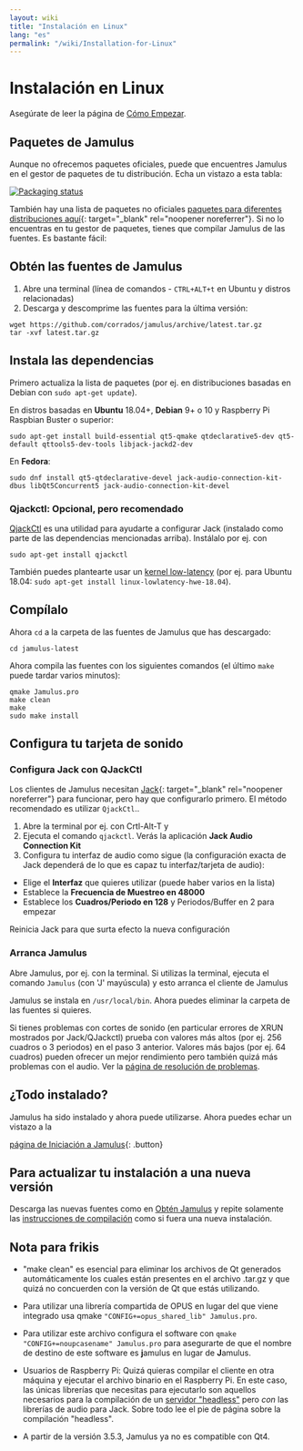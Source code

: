 ```yaml
---
layout: wiki
title: "Instalación en Linux"
lang: "es"
permalink: "/wiki/Installation-for-Linux"
---
```


# Instalación en Linux
Asegúrate de leer la página de [Cómo Empezar](Getting-Started).

## Paquetes de Jamulus

Aunque no ofrecemos paquetes oficiales, puede que encuentres Jamulus en el gestor de paquetes de tu distribución. Echa un vistazo a esta tabla:

[![Packaging status](https://repology.org/badge/vertical-allrepos/jamulus.svg)](https://repology.org/project/jamulus/versions)

También hay una lista de paquetes no oficiales [paquetes para diferentes distribuciones aquí](https://github.com/corrados/jamulus/issues/223){: target="_blank" rel="noopener noreferrer"}. Si no lo encuentras en tu gestor de paquetes, tienes que compilar Jamulus de las fuentes. Es bastante fácil: 

## Obtén las fuentes de Jamulus

1. Abre una terminal (línea de comandos - `CTRL+ALT+t` en Ubuntu y distros relacionadas)
1. Descarga y descomprime las fuentes para la última versión:
```shell
wget https://github.com/corrados/jamulus/archive/latest.tar.gz
tar -xvf latest.tar.gz
```


## Instala las dependencias

Primero actualiza la lista de paquetes (por ej. en distribuciones basadas en Debian con `sudo apt-get update`).

En distros basadas en **Ubuntu**  18.04+, **Debian** 9+ o 10 y Raspberry Pi Raspbian Buster o superior:

```shell
sudo apt-get install build-essential qt5-qmake qtdeclarative5-dev qt5-default qttools5-dev-tools libjack-jackd2-dev 
```

En **Fedora**:

```shell
sudo dnf install qt5-qtdeclarative-devel jack-audio-connection-kit-dbus libQt5Concurrent5 jack-audio-connection-kit-devel
```

### Qjackctl: Opcional, pero recomendado

[QjackCtl](https://qjackctl.sourceforge.io) es una utilidad para ayudarte a configurar Jack (instalado como parte de las dependencias mencionadas arriba). Instálalo por ej. con

```shell
sudo apt-get install qjackctl
```

También puedes plantearte usar un [kernel low-latency](https://help.ubuntu.com/community/UbuntuStudio/RealTimeKernel) (por ej. para Ubuntu 18.04: `sudo apt-get install linux-lowlatency-hwe-18.04`).

## Compílalo

Ahora `cd` a la carpeta de las fuentes de Jamulus que has descargado:

```shell
cd jamulus-latest
```
Ahora compila las fuentes con los siguientes comandos (el último `make` puede tardar varios minutos):

```shell
qmake Jamulus.pro
make clean
make
sudo make install
```


## Configura tu tarjeta de sonido

### Configura Jack con QJackCtl
Los clientes de Jamulus necesitan [Jack](https://jackaudio.org/){: target="_blank" rel="noopener noreferrer"} para funcionar, pero hay que configurarlo primero. El método recomendado es utilizar `QjackCtl`..
1. Abre la terminal por ej. con Crtl-Alt-T y
1. Ejecuta el comando `qjackctl`. Verás la aplicación **Jack Audio Connection Kit**
2. Configura tu interfaz de audio como sigue (la configuración exacta de Jack dependerá de lo que es capaz tu interfaz/tarjeta de audio):

- Elige el **Interfaz** que quieres utilizar (puede haber varios en la lista)
- Establece la **Frecuencia de Muestreo en 48000**
- Establece los **Cuadros/Periodo en 128** y Periodos/Buffer en 2 para empezar

Reinicia Jack para que surta efecto la nueva configuración

### Arranca Jamulus
Abre Jamulus, por ej. con la terminal. Si utilizas la terminal, ejecuta el comando `Jamulus` (con 'J' mayúscula) y esto arranca el cliente de Jamulus

Jamulus se instala en `/usr/local/bin`. Ahora puedes eliminar la carpeta de las fuentes si quieres.

Si tienes problemas con cortes de sonido (en particular errores de XRUN mostrados por Jack/QJackctl) prueba con valores más altos (por ej. 256 cuadros o 3 periodos) en el paso 3 anterior. Valores más bajos (por ej. 64 cuadros) pueden ofrecer un mejor rendimiento pero también quizá más problemas con el audio. Ver la [página de resolución de problemas](Client-Troubleshooting).

## ¿Todo instalado?
Jamulus ha sido instalado y ahora puede utilizarse. Ahora puedes echar un vistazo a la

[página de Iniciación a Jamulus](Onboarding){: .button}

## Para actualizar tu instalación a una nueva versión

Descarga las nuevas fuentes como en [Obtén Jamulus](Installation-for-Linux#obtén-las-fuentes-de-jamulus) y repite solamente las [instrucciones de compilación](Installation-for-Linux#compílalo) como si fuera una nueva instalación.

## Nota para frikis

* "make clean" es esencial para eliminar los archivos de Qt generados automáticamente los cuales están presentes en el archivo .tar.gz y que quizá no concuerden con la versión de Qt que estás utilizando.

* Para utilizar una librería compartida de OPUS en lugar del que viene integrado usa qmake `"CONFIG+=opus_shared_lib" Jamulus.pro`.

* Para utilizar este archivo configura el software con `qmake "CONFIG+=noupcasename" Jamulus.pro` para asegurarte de que el nombre de destino de este software es **j**amulus en lugar de **J**amulus.

* Usuarios de Raspberry Pi: Quizá quieras compilar el cliente en otra máquina y ejecutar el archivo binario en el Raspberry Pi. En este caso, las únicas librerías que necesitas para ejecutarlo son aquellos necesarios para la compilación de un [servidor "headless"](Server-Linux#ejecutar-un-servidor-headless) pero _con_ las librerías de audio para Jack. Sobre todo lee el pie de página sobre la compilación "headless".

* A partir de la versión 3.5.3, Jamulus ya no es compatible con Qt4.
